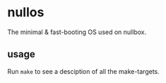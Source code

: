 # nullos

The minimal & fast-booting OS used on nullbox.

## usage

Run `make` to see a desciption of all the make-targets.
